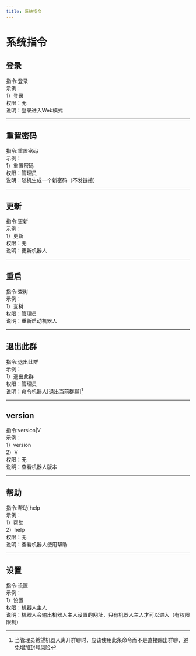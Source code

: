 ```yaml
---
title: 系统指令
---
```



# 系统指令

[^退出此群]: 当管理员希望机器人离开群聊时，应该使用此条命令而不是直接踢出群聊，避免增加封号风险    


## 登录
指令:登录    
示例：   
1）登录    
权限：无  
说明：登录进入Web模式  
***
## 重置密码
指令:重置密码  
示例：   
1）重置密码    
权限：管理员    
说明：随机生成一个新密码（不发链接）  
***
## 更新
指令:更新  
示例：   
1）更新  
权限：无  
说明：更新机器人   
***
## 重启
指令:查树  
示例：   
1）查树  
权限：管理员   
说明：重新启动机器人  
***
## 退出此群
指令:退出此群    
示例：   
1）退出此群    
权限：管理员  
说明：命令机器人[退出当前群聊][^退出此群]
***
## version
指令:version|V    
示例：   
1）version  
2）V    
权限：无  
说明：查看机器人版本  

***
## 帮助
指令:帮助|help    
示例：   
1）帮助   
2）help     
权限：无  
说明：查看机器人使用帮助
***

## 设置

指令:设置    
示例：   
1）设置      
权限：机器人主人  
说明：机器人会输出机器人主人设置的网址，只有机器人主人才可以进入（有权限限制）